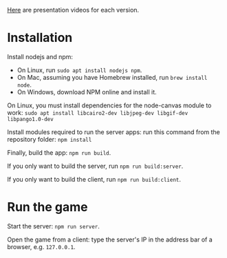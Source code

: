 [Here](https://www.youtube.com/playlist?list=PLBaRm1Pdp3BGxmX-5eu4P_Jk0iKddUIq9) are presentation videos for each version.

# Installation

Install nodejs and npm:

* On Linux, run `sudo apt install nodejs npm`.
* On Mac, assuming you have Homebrew installed, run `brew install node`.
* On Windows, download NPM online and install it.

On Linux, you must install dependencies for the node-canvas module to work: `sudo apt install libcairo2-dev libjpeg-dev libgif-dev libpango1.0-dev`

Install modules required to run the server apps: run this command from the repository folder: `npm install`

Finally, build the app: `npm run build`.

If you only want to build the server, run `npm run build:server`.

If you only want to build the client, run `npm run build:client`.

# Run the game

Start the server: `npm run server`.

Open the game from a client: type the server's IP in the address bar of
a browser, e.g. `127.0.0.1`.
